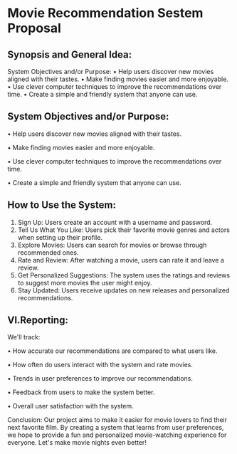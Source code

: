 # Movie Recommendation Sestem Proposal



## Synopsis and General Idea:
System Objectives and/or Purpose:
•	Help users discover new movies aligned with their tastes.
•	Make finding movies easier and more enjoyable.
•	Use clever computer techniques to improve the recommendations over time.
•	Create a simple and friendly system that anyone can use.


## System Objectives and/or Purpose:
•	Help users discover new movies aligned with their tastes.

•	Make finding movies easier and more enjoyable.

•	Use clever computer techniques to improve the recommendations over time.

•	Create a simple and friendly system that anyone can use.

## How to Use the System:
1.	Sign Up: Users create an account with a username and password.
2.	Tell Us What You Like: Users pick their favorite movie genres and actors when setting up their profile.
3.	Explore Movies: Users can search for movies or browse through recommended ones.
4.	Rate and Review: After watching a movie, users can rate it and leave a review.
5.	Get Personalized Suggestions: The system uses the ratings and reviews to suggest more movies the user might enjoy.
6.	Stay Updated: Users receive updates on new releases and personalized recommendations.


## VI.Reporting:
We'll track:

•	How accurate our recommendations are compared to what users like.

•	How often do users interact with the system and rate movies.

•	Trends in user preferences to improve our recommendations.

•	Feedback from users to make the system better.

•	Overall user satisfaction with the system.


Conclusion: Our project aims to make it easier for movie lovers to find their next favorite film. By creating a system that learns from user preferences, we hope to provide a fun and personalized movie-watching experience for everyone. Let's make movie nights even better!
